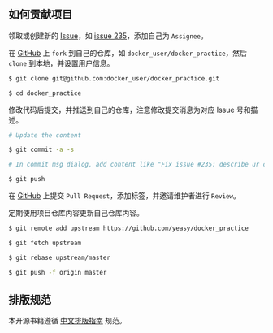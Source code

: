 ## 如何贡献项目

领取或创建新的 [Issue](https://github.com/yeasy/docker_practice/issues)，如 [issue 235](https://github.com/yeasy/docker_practice/issues/235)，添加自己为 `Assignee`。

在 [GitHub](https://github.com/yeasy/docker_practice/fork) 上 `fork` 到自己的仓库，如 `docker_user/docker_practice`，然后 `clone` 到本地，并设置用户信息。

```bash
$ git clone git@github.com:docker_user/docker_practice.git

$ cd docker_practice
```

修改代码后提交，并推送到自己的仓库，注意修改提交消息为对应 Issue 号和描述。

```bash
# Update the content

$ git commit -a -s

# In commit msg dialog, add content like "Fix issue #235: describe ur change"

$ git push
```

在 [GitHub](https://github.com/yeasy/docker_practice/pulls) 上提交 `Pull Request`，添加标签，并邀请维护者进行 `Review`。

定期使用项目仓库内容更新自己仓库内容。

```bash
$ git remote add upstream https://github.com/yeasy/docker_practice

$ git fetch upstream

$ git rebase upstream/master

$ git push -f origin master
```

## 排版规范

本开源书籍遵循 [中文排版指南](https://github.com/mzlogin/chinese-copywriting-guidelines) 规范。
